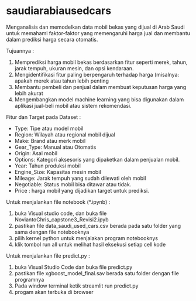 # saudiarabiausedcars
Menganalisis dan memodelkan data mobil bekas yang dijual di Arab Saudi untuk memahami faktor-faktor yang memengaruhi harga jual dan membantu dalam prediksi harga secara otomatis.

Tujuannya :

1. Memprediksi harga mobil bekas berdasarkan fitur seperti merek, tahun, jarak tempuh, ukuran mesin, dan opsi kendaraan.
2. Mengidentifikasi fitur paling berpengaruh terhadap harga (misalnya: apakah merek atau tahun lebih penting
3. Membantu pembeli dan penjual dalam membuat keputusan harga yang lebih akurat
4. Mengembangkan model machine learning yang bisa digunakan dalam aplikasi jual-beli mobil atau sistem rekomendasi.

Fitur dan Target pada Dataset : 
-	Type: Tipe atau model mobil
-	Region: Wilayah atau regional mobil dijual
-	Make: Brand atau merk mobil
-	Gear_Type: Manual atau Otomatis
-	Origin: Asal mobil 
-	Options: Kategori aksesoris yang dipaketkan dalam penjualan mobil.
-	Year: Tahun produksi mobil
-	Engine_Size: Kapasitas mesin mobil
-	Mileage: Jarak tempuh yang sudah dilewati oleh mobil
-	Negotiable: Status mobil bisa ditawar atau tidak.
-   Price : harga mobil yang dijadikan target untuk prediksi.


Untuk menjalankan file notebook (*.ipynb) :
1. buka Visual studio code, dan buka file NoviantoChris_capstone3_Revisi2.ipyb
2. pastikan file data_saudi_used_cars.csv berada pada satu folder yang sama dengan file notebooknya
3. pilih kernel python untuk menjalakan program notebooknys
4. klik tombol run all untuk melihat hasil eksekusi setiap cell kode

Untuk menjalankan file predict.py :
1. buka Visual Studio Code dan buka file predict.py
2. pastikan file xgboost_model_final.sav berada satu folder dengan file programnya
3. Pada window terminal ketik streamlit run predict.py
4. progam akan terbuka di browser
